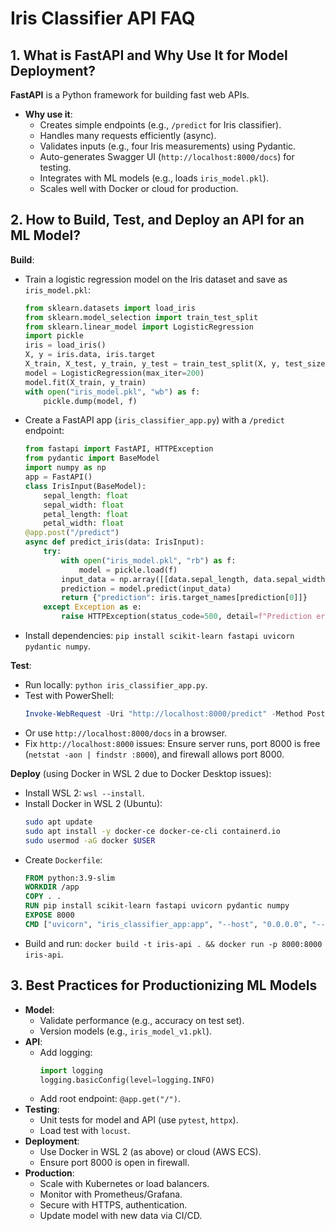 # Iris Classifier API FAQ

## 1. What is FastAPI and Why Use It for Model Deployment?
**FastAPI** is a Python framework for building fast web APIs.
- **Why use it**:
  - Creates simple endpoints (e.g., `/predict` for Iris classifier).
  - Handles many requests efficiently (async).
  - Validates inputs (e.g., four Iris measurements) using Pydantic.
  - Auto-generates Swagger UI (`http://localhost:8000/docs`) for testing.
  - Integrates with ML models (e.g., loads `iris_model.pkl`).
  - Scales well with Docker or cloud for production.

## 2. How to Build, Test, and Deploy an API for an ML Model?
**Build**:
- Train a logistic regression model on the Iris dataset and save as `iris_model.pkl`:
  ```python
  from sklearn.datasets import load_iris
  from sklearn.model_selection import train_test_split
  from sklearn.linear_model import LogisticRegression
  import pickle
  iris = load_iris()
  X, y = iris.data, iris.target
  X_train, X_test, y_train, y_test = train_test_split(X, y, test_size=0.2, random_state=42)
  model = LogisticRegression(max_iter=200)
  model.fit(X_train, y_train)
  with open("iris_model.pkl", "wb") as f:
      pickle.dump(model, f)
  ```
- Create a FastAPI app (`iris_classifier_app.py`) with a `/predict` endpoint:
  ```python
  from fastapi import FastAPI, HTTPException
  from pydantic import BaseModel
  import numpy as np
  app = FastAPI()
  class IrisInput(BaseModel):
      sepal_length: float
      sepal_width: float
      petal_length: float
      petal_width: float
  @app.post("/predict")
  async def predict_iris(data: IrisInput):
      try:
          with open("iris_model.pkl", "rb") as f:
              model = pickle.load(f)
          input_data = np.array([[data.sepal_length, data.sepal_width, data.petal_length, data.petal_width]])
          prediction = model.predict(input_data)
          return {"prediction": iris.target_names[prediction[0]]}
      except Exception as e:
          raise HTTPException(status_code=500, detail=f"Prediction error: {str(e)}")
  ```
- Install dependencies: `pip install scikit-learn fastapi uvicorn pydantic numpy`.

**Test**:
- Run locally: `python iris_classifier_app.py`.
- Test with PowerShell:
  ```powershell
  Invoke-WebRequest -Uri "http://localhost:8000/predict" -Method Post -Headers @{"Content-Type"="application/json"} -Body '{"sepal_length": 5.1, "sepal_width": 3.5, "petal_length": 1.4, "petal_width": 0.2}' | Select-Object -ExpandProperty Content
  ```
- Or use `http://localhost:8000/docs` in a browser.
- Fix `http://localhost:8000` issues: Ensure server runs, port 8000 is free (`netstat -aon | findstr :8000`), and firewall allows port 8000.

**Deploy** (using Docker in WSL 2 due to Docker Desktop issues):
- Install WSL 2: `wsl --install`.
- Install Docker in WSL 2 (Ubuntu):
  ```bash
  sudo apt update
  sudo apt install -y docker-ce docker-ce-cli containerd.io
  sudo usermod -aG docker $USER
  ```
- Create `Dockerfile`:
  ```dockerfile
  FROM python:3.9-slim
  WORKDIR /app
  COPY . .
  RUN pip install scikit-learn fastapi uvicorn pydantic numpy
  EXPOSE 8000
  CMD ["uvicorn", "iris_classifier_app:app", "--host", "0.0.0.0", "--port", "8000"]
  ```
- Build and run: `docker build -t iris-api . && docker run -p 8000:8000 iris-api`.

## 3. Best Practices for Productionizing ML Models
- **Model**:
  - Validate performance (e.g., accuracy on test set).
  - Version models (e.g., `iris_model_v1.pkl`).
- **API**:
  - Add logging:
    ```python
    import logging
    logging.basicConfig(level=logging.INFO)
    ```
  - Add root endpoint: `@app.get("/")`.
- **Testing**:
  - Unit tests for model and API (use `pytest`, `httpx`).
  - Load test with `locust`.
- **Deployment**:
  - Use Docker in WSL 2 (as above) or cloud (AWS ECS).
  - Ensure port 8000 is open in firewall.
- **Production**:
  - Scale with Kubernetes or load balancers.
  - Monitor with Prometheus/Grafana.
  - Secure with HTTPS, authentication.
  - Update model with new data via CI/CD.